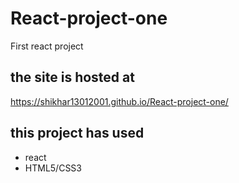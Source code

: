 # React-project-one
First react project
## the site is hosted at
https://shikhar13012001.github.io/React-project-one/
## this project has used 
- react
- HTML5/CSS3
